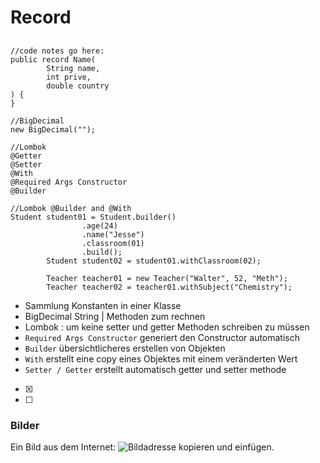 # Record

##  

###  

```
//code notes go here:
public record Name(
        String name,
        int prive,
        double country
) {
}

//BigDecimal
new BigDecimal("");

//Lombok
@Getter
@Setter
@With
@Required Args Constructor
@Builder

//Lombok @Builder and @With
Student student01 = Student.builder()
                .age(24)
                .name("Jesse")
                .classroom(01)
                .build();
        Student student02 = student01.withClassroom(02);

        Teacher teacher01 = new Teacher("Walter", 52, "Meth");
        Teacher teacher02 = teacher01.withSubject("Chemistry");
```

- Sammlung Konstanten in einer Klasse
- BigDecimal String | Methoden zum rechnen
- Lombok : um keine setter und getter Methoden schreiben zu müssen
- `Required Args Constructor` generiert den Constructor automatisch
- `Builder` übersichtlicheres erstellen von Objekten
- `With` erstellt eine copy eines Objektes mit einem veränderten Wert
- `Setter / Getter` erstellt automatisch getter und setter methode

- [x]
- [ ]

### Bilder

Ein Bild aus dem Internet:
![Bildadresse kopieren und einfügen.](https://pbs.twimg.com/media/FMtAtFDXoAEVfUd.jpg "Bild aus dem Internet")